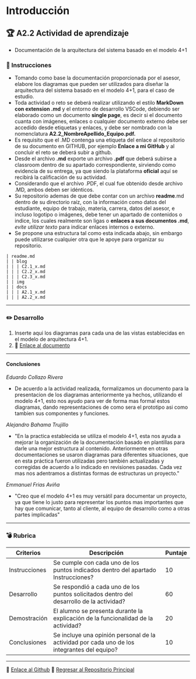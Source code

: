 # Introducción

## :trophy: A2.2 Actividad de aprendizaje

- Documentación de la arquitectura del sistema basado en el modelo 4+1

### :blue_book: Instrucciones

 - Tomando como base la documentación proporcionada por el asesor, elabore los diagramas que pueden ser utilizados para diseñar la arquitectura del sistema basado en el modelo 4+1, para el caso de estudio.
 - Toda actividad o reto se deberá realizar utilizando el estilo **MarkDown con extension .md** y el entorno de desarrollo VSCode, debiendo ser elaborado como un documento **single page**, es decir si el documento cuanta con imágenes, enlaces o cualquier documento externo debe ser accedido desde etiquetas y enlaces, y debe ser nombrado con la nomenclatura **A2.2_NombreApellido_Equipo.pdf.**
- Es requisito que el .MD contenga una etiqueta del enlace al repositorio de su documento en GITHUB, por ejemplo **Enlace a mi GitHub** y al concluir el reto se deberá subir a github.
- Desde el archivo **.md** exporte un archivo **.pdf** que deberá subirse a classroom dentro de su apartado correspondiente, sirviendo como evidencia de su entrega, ya que siendo la plataforma **oficial** aquí se recibirá la calificación de su actividad.
- Considerando que el archivo .PDF, el cual fue obtenido desde archivo .MD, ambos deben ser idénticos.
- Su repositorio ademas de que debe contar con un archivo **readme**.md dentro de su directorio raíz, con la información como datos del estudiante, equipo de trabajo, materia, carrera, datos del asesor, e incluso logotipo o imágenes, debe tener un apartado de contenidos o indice, los cuales realmente son ligas o **enlaces a sus documentos .md**, _evite utilizar texto_ para indicar enlaces internos o externo.
- Se propone una estructura tal como esta indicada abajo, sin embargo puede utilizarse cualquier otra que le apoye para organizar su repositorio.

``` 
| readme.md
| | blog
| | | C2.1_x.md
| | | C2.2_x.md
| | | C2.3_x.md
| | img
| | docs
| | | A2.1_x.md
| | | A2.2_x.md
```
___

### :pencil2: Desarrollo

1. Inserte aqui los diagramas para cada una de las vistas establecidas en el modelo de arquitectura 4+1.
2. :round_pushpin: [Enlace al documento](https://github.com/EduardoCollazoR/AnalisisAvanzDeSoft/blob/master/pdf/EspecificacionDeRequisitos.pdf)

___
#### Conclusiones
*Eduardo Collazo Rivera* 
- De acuerdo a la actividad realizada, formalizamos un documento para la presentacion de los diagramas anteriormente ya hechos, utilizando el modelo 4+1, esto nos ayudo para ver de forma mas formal estos diagramas, dando representaciones de como sera el prototipo asi como tambien sus componentes y funciones.

*Alejandro Bahama Trujillo*
- "En la practica establecida se utiliza el modelo 4+1, esta nos ayuda a mejorar la organización de la documentación basado en plantillas para darle una mejor estructura al contenido. Anteriormente en otras documentaciones se usaron diagramas para diferentes situaciones, que en esta práctica fueron utilizadas pero también actualizadas y corregidas de acuerdo a lo indicado en revisiones pasadas. Cada vez mas nos adentramos a distintas formas de estructuras un proyecto."

*Emmanuel Frias Aviña*
- "Creo que el modelo 4+1 es muy versátil para documentar un proyecto, ya que tiene lo justo para representar los puntos mas importantes que hay que comunicar, tanto al cliente, al equipo de desarrollo como a otras partes implicadas"
___
### :bomb: Rubrica

| Criterios     | Descripción                                                                                  | Puntaje |
| ------------- | -------------------------------------------------------------------------------------------- | ------- |
| Instrucciones | Se cumple con cada uno de los puntos indicados dentro del apartado Instrucciones?            | 10      |  | 5 |
| Desarrollo    | Se respondió a cada uno de los puntos solicitados dentro del desarrollo de la actividad?     | 60      |
| Demostración  | El alumno se presenta durante la explicación de la funcionalidad de la actividad?            | 20      |
| Conclusiones  | Se incluye una opinión personal de la actividad  por cada uno de los integrantes del equipo? | 10      |

___
:round_pushpin: [Enlace al Github](https://github.com/EduardoCollazoR/AnalisisAvanzDeSoft.git)
:page_facing_up: [Regresar al Repositorio Principal](/readme.md) 